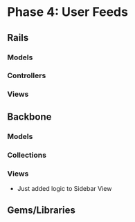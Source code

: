 # Phase 4: User Feeds

## Rails
### Models

### Controllers

### Views

## Backbone
### Models

### Collections

### Views
- Just added logic to Sidebar View

## Gems/Libraries
